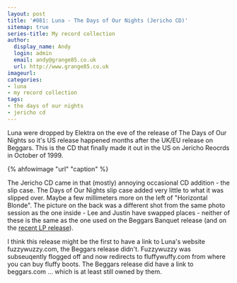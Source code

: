 ```yaml
---
layout: post
title: '#081: Luna - The Days of Our Nights (Jericho CD)'
sitemap: true
series-title: My record collection 
author:
  display_name: Andy
  login: admin
  email: andy@grange85.co.uk
  url: http://www.grange85.co.uk
imageurl:
categories:
- luna
- my record collection
tags:
- the days of our nights
- jericho cd
---
```

Luna were dropped by Elektra on the eve of the release of The Days of Our Nights so it's US release happened months after the UK/EU release on Beggars. This is the CD that finally made it out in the US on Jericho Reocrds in October of 1999.

{% ahfowimage "url" "caption" %}

The Jericho CD came in that (mostly) annoying occasional CD addition - the slip case. The Days of Our Nights slip case added very little to what it was slipped over. Maybe a few millimeters more on the left of "Horizontal Blonde". The picture on the back was a different shot from the same photo session as the one inside - Lee and Justin have swapped places - neither of these is the same as the one used on the Beggars Banquet release (and on the [recent LP release]()).

I think this release might be the first to have a link to Luna's website fuzzywuzzy.com, the Beggars release didn't. Fuzzywuzzy was subseuqently flogged off and now redirects to fluffywuffy.com from where you can buy fluffy boots. The Beggars release did have a link to beggars.com ... which is at least still owned by them. 







